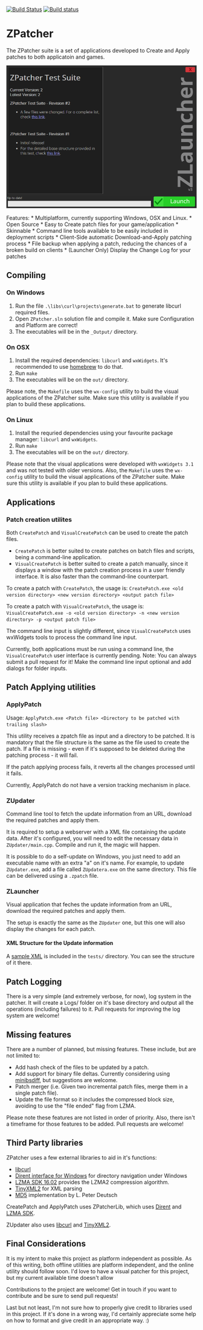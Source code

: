 [![Build Status](https://travis-ci.org/TheZoc/ZPatcher.svg?branch=master)](https://travis-ci.org/TheZoc/ZPatcher)
[![Build status](https://ci.appveyor.com/api/projects/status/i6kr70f4x40bero5/branch/master?svg=true)](https://ci.appveyor.com/project/TheZoc/zpatcher/branch/master)

# ZPatcher

The ZPatcher suite is a set of applications developed to Create and Apply patches to both applicatoin and games.

![ZLauncher Sample Screenshot](https://raw.githubusercontent.com/TheZoc/ZPatcher/master/images/ZLauncher.png)

Features:
	* Multiplatform, currently supporting Windows, OSX and Linux.
	* Open Source
	* Easy to Create patch files for your game/application
	* Skinnable
	* Command line tools available to be easily included in deployment scripts
	* Client-Side automatic Download-and-Apply patching process
	* File backup when applying a patch, reducing the chances of a broken build on clients
	* (Launcher Only) Display the Change Log for your patches

## Compiling

### On Windows

1. Run the file ```.\libs\curl\projects\generate.bat``` to generate libcurl required files.
2. Open ```ZPatcher.sln``` solution file and compile it. Make sure Configuration and Platform are correct!
3. The executables will be in the ```_Output/``` directory.

### On OSX

1. Install the required dependencies: ```libcurl``` and ```wxWidgets```. It's recommended to use [homebrew][7] to do that.
2. Run ```make```
3. The executables will be on the ```out/``` directory.

Please note, the ```Makefile``` uses the ```wx-config``` utility to build the visual applications of the ZPatcher suite. Make sure this utility is available if you plan to build these applications.

### On Linux

1. Install the requried dependencies using your favourite package manager: ```libcurl``` and ```wxWidgets```.
2. Run ```make```
3. The executables will be on the ```out/``` directory.

Please note that the visual applications were developed with ```wxWidgets 3.1``` and was not tested with older versions.
Also, the ```Makefile``` uses the ```wx-config``` utility to build the visual applications of the ZPatcher suite. Make sure this utility is available if you plan to build these applications.

## Applications

### Patch creation utilites

Both ```CreatePatch``` and ```VisualCreatePatch``` can be used to create the patch files.
* ```CreatePatch``` is better suited to create patches on batch files and scripts, being a command-line application. 
* ```VisualCreatePatch``` is better suited to create a patch manually, since it displays a window with the patch creation process in a user friendly interface. It is also faster than the command-line counterpart.

To create a patch with ```CreatePatch```, the usage is:
```CreatePatch.exe <old version directory> <new version directory> <output patch file>```

To create a patch with ```VisualCreatePatch```, the usage is:
```VisualCreatePatch.exe -o <old version directory> -n <new version directory> -p <output patch file>```

The command line input is slightly different, since ```VisualCreatePatch``` uses wxWidgets tools to process the command line input.

Currently, both applications must be run using a command line, the ```VisualCreatePatch``` user interface is currently pending.
Note: You can always submit a pull request for it! Make the command line input optional and add dialogs for folder inputs.

## Patch Applying utilities

### ApplyPatch

Usage:
```ApplyPatch.exe <Patch file> <Directory to be patched with trailing slash>```

This utility receives a zpatch file as input and a directory to be patched.
It is mandatory that the file structure is the same as the file used to create the patch.
If a file is missing - even if it's supposed to be deleted during the patching process - it will fail.

If the patch applying process fails, it reverts all the changes processed until it fails.

Currently, ApplyPatch do not have a version tracking mechanism in place.

### ZUpdater

Command line tool to fetch the update information from an URL, download the required patches and apply them.

It is required to setup a webserver with a XML file containing the update data.
After it's configured, you will need to edit the necessary data in ```ZUpdater/main.cpp```.
Compile and run it, the magic will happen.

It is possible to do a self-update on Windows, you just need to add an executable name with an extra "a" on it's name.
For example, to update ```ZUpdater.exe```, add a file called ```ZUpdatera.exe``` on the same directory.
This file can be delivered using a ```.zpatch``` file.

### ZLauncher

Visual application that feches the update information from an URL, download the required patches and apply them.

The setup is exactly the same as the ```ZUpdater``` one, but this one will also display the changes for each patch.

#### XML Structure for the Update information

A [sample XML][8] is included in the ```tests/``` directory. You can see the structure of it there.

## Patch Logging

There is a very simple (and extremely verbose, for now), log system in the patcher.
It will create a Logs/ folder on it's base directory and output all the operations (including failures) to it.
Pull requests for improving the log system are welcome!

## Missing features

There are a number of planned, but missing features. These include, but are not limited to:

- Add hash check of the files to be updated by a patch.
- Add support for binary file deltas. Currently considering using [minibsdiff][6], but suggestions are welcome.
- Patch merger (i.e. Given two incremental patch files, merge them in a single patch file).
- Update the file format so it includes the compressed block size, avoiding to use the "file ended" flag from LZMA.

Please note these features are not listed in order of priority. Also, there isn't a timeframe for those features to be added.
Pull requests are welcome!

## Third Party libraries

ZPatcher uses a few external libraries to aid in it's functions:

- [libcurl][4]
- [Dirent interface for Windows][3] for directory navigation under Windows
- [LZMA SDK 16.02][1] provides the LZMA2 compression algorithm.
- [TinyXML2][2] for XML parsing
- [MD5][5] implementation by L. Peter Deutsch

CreatePatch and ApplyPatch uses ZPatcherLib, which uses [Dirent][3] and [LZMA SDK][1].

ZUpdater also uses [libcurl][4] and [TinyXML2][2].

## Final Considerations

It is my intent to make this project as platform independent as possible. As of this writing, both offline utilities are platform independent, and the online utility should follow soon.
I'd love to have a visual patcher for this project, but my current available time doesn't allow 

Contributions to the project are welcome! Get in touch if you want to contribute and be sure to send pull requests!

Last but not least, I'm not sure how to properly give credit to libraries used in this project.
If it's done in a wrong way, I'd certainly appreciate some help on how to format and give credit in an appropriate way. :)

[1]: http://www.7-zip.org/sdk.html
[2]: https://github.com/leethomason/tinyxml2
[3]: https://github.com/tronkko/dirent
[4]: https://curl.haxx.se/libcurl/
[5]: https://sourceforge.net/projects/libmd5-rfc/files/
[6]: https://github.com/thoughtpolice/minibsdiff
[7]: http://brew.sh/
[8]: https://github.com/TheZoc/ZPatcher/blob/master/tests/zpatcher_test.xml
